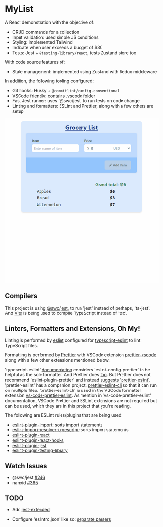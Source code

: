 # MyList

A React demonstration with the objective of:

- CRUD commands for a collection
- Input validation: used simple JS conditions
- Styling: implemented Tailwind
- Indicate when user exceeds a budget of $30
- Tests: Jest + `@testing-library/react`, tests Zustand store too

With code source features of:

- State management: implemented using Zustand with Redux middleware

In addition, the following tooling configured:

- Git hooks: Husky + `@commitlint/config-conventional`
- VSCode friendly: contains .vscode folder
- Fast Jest runner: uses '@swc/jest' to run tests on code change
- Linting and formatters: ESLint and Prettier, along with a few others are setup

![Demo](./docs/Animation.gif)

## Compilers

This project is using [@swc/jest](https://swc.rs/docs/usage/jest), to run 'jest' instead of perhaps, 'ts-jest'. And [Vite](https://vitejs.dev/guide/features.html#typescript) is being used to compile TypeScript instead of 'tsc'.

## Linters, Formatters and Extensions, Oh My!

Linting is performed by [eslint](https://eslint.org/) configured for [typescript-eslint](https://github.com/Microsoft/vscode-eslint) to lint TypeScript files.

Formatting is performed by [Prettier](https://prettier.io/) with VSCode extension [prettier-vscode](https://github.com/prettier/prettier-vscode) along with a few other extensions mentioned below.

'typescript-eslint' [documentation](https://typescript-eslint.io/docs/linting/configs/#prettier) considers 'eslint-config-prettier' to be helpful as the sole formatter. And Prettier does [too](https://prettier.io/docs/en/integrating-with-linters.html). But Prettier does not recommend 'eslint-plugin-prettier' and instead [suggests 'prettier-eslint'](https://github.com/prettier/prettier-eslint/issues/699#issuecomment-1166373283). 'prettier-eslint' has a companion project, [prettier-eslint-cli](https://github.com/prettier/prettier-eslint-cli) so that it can run on multiple files. 'prettier-eslint-cli' is used in the VSCode formatter extension [vs-code-prettier-eslint](https://github.com/idahogurl/vs-code-prettier-eslint). As mention in 'vs-code-prettier-eslint' documentation, VSCode Prettier and ESLint extensions are not required but
can be used, which they are in this project that you're reading.

The following are ESLint rules/plugins that are being used:

- [eslint-plugin-import](https://github.com/import-js/eslint-plugin-import): sorts import statements
- [eslint-import-resolver-typescript](https://github.com/import-js/eslint-import-resolver-typescript): sorts import statements
- [eslint-plugin-react](https://github.com/jsx-eslint/eslint-plugin-react)
- [eslint-plugin-react-hooks](https://reactjs.org/docs/hooks-rules.html#eslint-plugin)
- [eslint-plugin-jest](https://github.com/jest-community/eslint-plugin-jest)
- [eslint-plugin-testing-library](https://github.com/testing-library/eslint-plugin-testing-library)

## Watch Issues

- @swc/jest [#246](https://github.com/swc-project/swc/issues/246)
- nanoid [#365](https://github.com/ai/nanoid/issues/365#)

## TODO

- Add [jest-extended](https://github.com/jest-community/jest-extended)

- Configure 'eslintrc.json' like so: [separate parsers](https://stackoverflow.com/a/59842806/648789)
